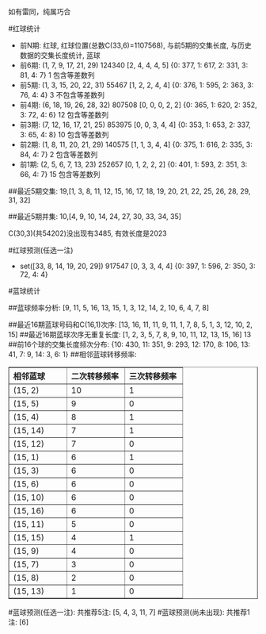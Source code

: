 <!-- 
.. title: 双色球2012134期(2012-11-13)数据分析报告
.. slug: slott-2012134-2012-11-13-report
.. date: 2012-11-14 08:00:00 UTC+08:00
.. tags: Lottery
.. link: 
.. description: 
.. type: text
-->

如有雷同，纯属巧合

<!-- TEASER_END-->

#红球统计

- 前N期: 红球, 红球位置(总数C(33,6)=1107568), 与前5期的交集长度, 与历史数据的交集长度统计, 蓝球
- 前6期: (1, 7, 9, 17, 21, 29) 124340 [2, 4, 4, 4, 5] {0: 377, 1: 617, 2: 331, 3: 81, 4: 7} 1 包含等差数列
- 前5期: (1, 3, 15, 20, 22, 31) 55467 [1, 2, 2, 4, 4] {0: 376, 1: 595, 2: 363, 3: 76, 4: 4} 3 不包含等差数列
- 前4期: (6, 18, 19, 26, 28, 32) 807508 [0, 0, 0, 2, 2] {0: 365, 1: 620, 2: 352, 3: 72, 4: 6} 12 包含等差数列
- 前3期: (7, 12, 16, 17, 21, 25) 853975 [0, 0, 3, 4, 4] {0: 353, 1: 653, 2: 337, 3: 65, 4: 8} 10 包含等差数列
- 前2期: (1, 8, 11, 20, 21, 29) 140575 [1, 1, 3, 4, 4] {0: 375, 1: 616, 2: 335, 3: 84, 4: 7} 2 包含等差数列
- 前1期: (2, 5, 6, 7, 13, 23) 252657 [0, 1, 2, 2, 2] {0: 401, 1: 593, 2: 351, 3: 66, 4: 7} 15 包含等差数列

##最近5期交集:
19,[1, 3, 8, 11, 12, 15, 16, 17, 18, 19, 20, 21, 22, 25, 26, 28, 29, 31, 32]

##最近5期并集:
10,[4, 9, 10, 14, 24, 27, 30, 33, 34, 35]

C(30,3)(共54202)没出现有3485, 
有效长度是2023

#红球预测(任选一注)

- set([33, 8, 14, 19, 20, 29]) 917547 [0, 3, 3, 4, 4] {0: 397, 1: 596, 2: 350, 3: 72, 4: 4}

#蓝球统计

##蓝球频率分析:
[9, 11, 5, 16, 13, 15, 1, 3, 12, 14, 2, 10, 6, 4, 7, 8]

##最近16期蓝球号码和C(16,1)次序:
[13, 16, 11, 11, 9, 11, 1, 7, 8, 5, 1, 3, 12, 10, 2, 15]
##最近16期蓝球次序无重复长度:
[1, 2, 3, 5, 7, 8, 9, 10, 11, 12, 13, 15, 16] 13
##前16个球的交集长度频次分布:
{10: 430, 11: 351, 9: 293, 12: 170, 8: 106, 13: 41, 7: 9, 14: 3, 6: 1}
##相邻蓝球转移频率:
<table border="1" class="table table-striped dataframe">
  <thead>
    <tr style="text-align: left;">
      <th style="min-width: 100px;">相邻蓝球</th>
      <th style="min-width: 100px;">二次转移频率</th>
      <th style="min-width: 100px;">三次转移频率</th>
    </tr>
  </thead>
  <tbody>
    <tr>
      <td>  (15, 2)</td>
      <td> 10</td>
      <td> 1</td>
    </tr>
    <tr>
      <td>  (15, 5)</td>
      <td>  9</td>
      <td> 0</td>
    </tr>
    <tr>
      <td>  (15, 4)</td>
      <td>  8</td>
      <td> 1</td>
    </tr>
    <tr>
      <td> (15, 14)</td>
      <td>  7</td>
      <td> 1</td>
    </tr>
    <tr>
      <td> (15, 12)</td>
      <td>  7</td>
      <td> 0</td>
    </tr>
    <tr>
      <td>  (15, 1)</td>
      <td>  6</td>
      <td> 1</td>
    </tr>
    <tr>
      <td>  (15, 3)</td>
      <td>  6</td>
      <td> 0</td>
    </tr>
    <tr>
      <td>  (15, 6)</td>
      <td>  6</td>
      <td> 0</td>
    </tr>
    <tr>
      <td> (15, 10)</td>
      <td>  6</td>
      <td> 0</td>
    </tr>
    <tr>
      <td> (15, 16)</td>
      <td>  6</td>
      <td> 0</td>
    </tr>
    <tr>
      <td> (15, 11)</td>
      <td>  5</td>
      <td> 0</td>
    </tr>
    <tr>
      <td> (15, 15)</td>
      <td>  4</td>
      <td> 1</td>
    </tr>
    <tr>
      <td>  (15, 9)</td>
      <td>  4</td>
      <td> 0</td>
    </tr>
    <tr>
      <td>  (15, 7)</td>
      <td>  3</td>
      <td> 0</td>
    </tr>
    <tr>
      <td>  (15, 8)</td>
      <td>  2</td>
      <td> 0</td>
    </tr>
    <tr>
      <td> (15, 13)</td>
      <td>  1</td>
      <td> 0</td>
    </tr>
  </tbody>
</table>
#蓝球预测(任选一注):
共推荐5注: [5, 4, 3, 11, 7]
#蓝球预测(尚未出现):
共推荐1注: [6]

